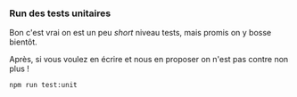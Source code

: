 ### Run des tests unitaires

Bon c'est vrai on est un peu _short_ niveau tests, mais promis on y bosse bientôt.

Après, si vous voulez en écrire et nous en proposer on n'est pas contre non plus !

```bash
npm run test:unit
```
